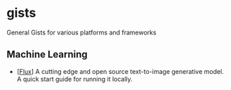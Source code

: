 # gists
General Gists for various platforms and frameworks

## Machine Learning

- [[Flux](https://github.com/fabio-s-franco/gists/tree/main/machine-learning/flux)] A cutting edge and open source text-to-image generative model. A quick start guide for running it locally.

